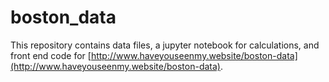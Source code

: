# boston_data
This repository contains data files, a jupyter notebook for calculations, and front end code for [http://www.haveyouseenmy.website/boston-data](http://www.haveyouseenmy.website/boston-data).

